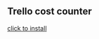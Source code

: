 ## Trello cost counter
[click to install](https://raw.githubusercontent.com/slashome/userscripts/master/trello-cost-counter.js)
